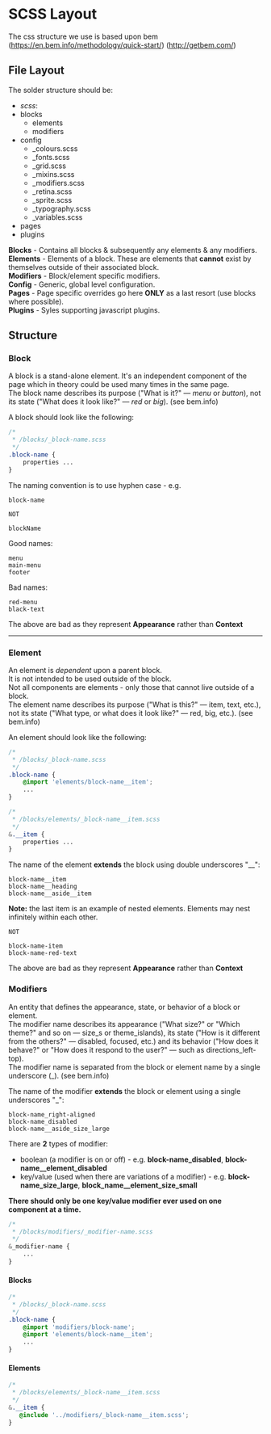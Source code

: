 # SCSS Layout

The css structure we use is based upon bem (https://en.bem.info/methodology/quick-start/) (http://getbem.com/)

## File Layout

The solder structure should be:

- *scss*:
 - blocks
   - elements
   - modifiers
 - config
   - _colours.scss
   - _fonts.scss
   - _grid.scss
   - _mixins.scss
   - _modifiers.scss
   - _retina.scss
   - _sprite.scss
   - _typography.scss
   - _variables.scss
 - pages
 - plugins
  
**Blocks** - Contains all blocks & subsequently any elements & any modifiers.  
**Elements** - Elements of a block. These are elements that __cannot__ exist by themselves outside of their associated block.  
**Modifiers** - Block/element specific modifiers.  
**Config** - Generic, global level configuration.  
**Pages** - Page specific overrides go here __ONLY__ as a last resort (use blocks where possible).  
**Plugins** - Syles supporting javascript plugins.

## Structure

### Block

A block is a stand-alone element. It's an independent component of the page which in theory could be used many times in the same page.  
The block name describes its purpose ("What is it?" — _menu_ or _button_), not its state ("What does it look like?" — _red_ or _big_). (see bem.info)

A block should look like the following:

```scss
/*
 * /blocks/_block-name.scss
 */
.block-name {
	properties ...
}
```

The naming convention is to use hyphen case - e.g.

    block-name

```NOT```

    blockName
    
Good names:

    menu
    main-menu
    footer
    
Bad names:

    red-menu
    black-text
    
The above are bad as they represent **Appearance** rather than **Context**  

----

### Element

An element is _dependent_ upon a parent block.  
It is not intended to be used outside of the block.  
Not all components are elements - only those that cannot live outside of a block.  
The element name describes its purpose ("What is this?" — item, text, etc.), not its state ("What type, or what does it look like?" — red, big, etc.). (see bem.info)

An element should look like the following:

```scss
/*
 * /blocks/_block-name.scss
 */
.block-name {
	@import 'elements/block-name__item';
    ...
}
```

```scss
/*
 * /blocks/elements/_block-name__item.scss
 */
&.__item {
    properties ...
}
```

The name of the element **extends** the block using double underscores "__":

    block-name__item
    block-name__heading
    block-name__aside__item
    
**Note:** the last item is an example of nested elements. Elements may nest infinitely within each other.

```NOT```

    block-name-item
    block-name-red-text
    
The above are bad as they represent **Appearance** rather than **Context**  

### Modifiers

An entity that defines the appearance, state, or behavior of a block or element.  
The modifier name describes its appearance ("What size?" or "Which theme?" and so on — size_s or theme_islands), its state ("How is it different from the others?" — disabled, focused, etc.) and its behavior ("How does it behave?" or "How does it respond to the user?" — such as directions_left-top).  
The modifier name is separated from the block or element name by a single underscore (_). (see bem.info)

The name of the modifier **extends** the block or element using a single underscores "_":

    block-name_right-aligned
    block-name_disabled
    block-name__aside_size_large
    
There are **2** types of modifier:

* boolean (a modifier is on or off) - e.g. **block-name_disabled**, **block-name__element_disabled**
* key/value (used when there are variations of a modifier) - e.g. **block-name_size_large**,  **block_name__element_size_small**  
 
**There should only be one key/value modifier ever used on one component at a time.**  

```scss
/*
 * /blocks/modifiers/_modifier-name.scss
 */
&_modifier-name {
    ...
}
``` 

#### Blocks

```scss
/*
 * /blocks/_block-name.scss
 */
.block-name {
    @import 'modifiers/block-name';
	@import 'elements/block-name__item';
    ...
}
```  

#### Elements  

```scss
/*
 * /blocks/elements/_block-name__item.scss
 */
&.__item {
   @include '../modifiers/_block-name__item.scss';
}
```
